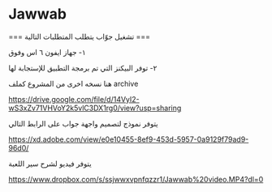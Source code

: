 # Jawwab


=== تشغيل جوّاب يتطلب المتطلبات التالية ===

١- جهاز ايفون ٦ اس وفوق

٢- توفر البيكنز التي تم برمجة التطبيق للإستجابة لها


هنا نسخه اخرى من المشروع كملف 
archive 

https://drive.google.com/file/d/14VyI2-wS3xZv71VHVoY2k5vlC3DX1rg0/view?usp=sharing

يتوفر نموذج لتصميم واجهة جواب على الرابط التالي

https://xd.adobe.com/view/e0e10455-8ef9-453d-5957-0a9129f79ad9-96d0/

يتوفر فيديو لشرح سير اللعبة

https://www.dropbox.com/s/ssjwwxvpnfqzzr1/Jawwab%20video.MP4?dl=0

